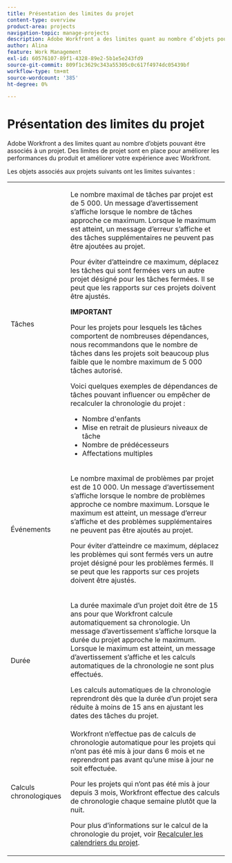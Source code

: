 ```yaml
---
title: Présentation des limites du projet
content-type: overview
product-area: projects
navigation-topic: manage-projects
description: Adobe Workfront a des limites quant au nombre d’objets pouvant être associés à un projet. Des limites de projet sont en place pour améliorer les performances du produit et améliorer votre expérience avec Workfront.
author: Alina
feature: Work Management
exl-id: 60576107-89f1-4328-89e2-5b1e5e243fd9
source-git-commit: 809f1c3629c343a55305c0c617f4974dc05439bf
workflow-type: tm+mt
source-wordcount: '385'
ht-degree: 0%

---
```


# Présentation des limites du projet

Adobe Workfront a des limites quant au nombre d’objets pouvant être associés à un projet. Des limites de projet sont en place pour améliorer les performances du produit et améliorer votre expérience avec Workfront.

Les objets associés aux projets suivants ont les limites suivantes :

<table style="table-layout:auto"> 
 <col> 
 <col> 
 <tbody> 
  <tr> 
   <td role="rowheader"><p>Tâches</p></td> 
   <td>  <p>Le nombre maximal de tâches par projet est de 5 000. Un message d’avertissement s’affiche lorsque le nombre de tâches approche ce maximum. Lorsque le maximum est atteint, un message d’erreur s’affiche et des tâches supplémentaires ne peuvent pas être ajoutées au projet.</p> <p>Pour éviter d’atteindre ce maximum, déplacez les tâches qui sont fermées vers un autre projet désigné pour les tâches fermées. Il se peut que les rapports sur ces projets doivent être ajustés.</p>

<b>IMPORTANT</b>

Pour les projets pour lesquels les tâches comportent de nombreuses dépendances, nous recommandons que le nombre de tâches dans les projets soit beaucoup plus faible que le nombre maximum de 5 000 tâches autorisé.

Voici quelques exemples de dépendances de tâches pouvant influencer ou empêcher de recalculer la chronologie du projet :

<ul><li>Nombre d'enfants</li>
   <li>Mise en retrait de plusieurs niveaux de tâche</li>
   <li>Nombre de prédécesseurs</li>
   <li>Affectations multiples</li>
   </ul>
   </td> 
  </tr> 
  <tr> 
   <td role="rowheader"><p>Événements</p></td> 
   <td>  <p>Le nombre maximal de problèmes par projet est de 10 000. Un message d’avertissement s’affiche lorsque le nombre de problèmes approche ce nombre maximum. Lorsque le maximum est atteint, un message d’erreur s’affiche et des problèmes supplémentaires ne peuvent pas être ajoutés au projet.</p> <p>Pour éviter d’atteindre ce maximum, déplacez les problèmes qui sont fermés vers un autre projet désigné pour les problèmes fermés. Il se peut que les rapports sur ces projets doivent être ajustés.</p> </td> 
  </tr> 
  <tr> 
   <td role="rowheader"><p>Durée</p></td> 
   <td> <p>La durée maximale d’un projet doit être de 15 ans pour que Workfront calcule automatiquement sa chronologie. Un message d’avertissement s’affiche lorsque la durée du projet approche le maximum. Lorsque le maximum est atteint, un message d’avertissement s’affiche et les calculs automatiques de la chronologie ne sont plus effectués.</p> <p>Les calculs automatiques de la chronologie reprendront dès que la durée d’un projet sera réduite à moins de 15 ans en ajustant les dates des tâches du projet.</p> </td> 
  </tr> 
  <tr> 
   <td role="rowheader"><p>Calculs chronologiques</p></td> 
   <td>Workfront n’effectue pas de calculs de chronologie automatique pour les projets qui n’ont pas été mis à jour dans 6 mois et ne reprendront pas avant qu’une mise à jour ne soit effectuée.<p>Pour les projets qui n’ont pas été mis à jour depuis 3 mois, Workfront effectue des calculs de chronologie chaque semaine plutôt que la nuit.</p><p>Pour plus d’informations sur le calcul de la chronologie du projet, voir <a href="../../../manage-work/projects/manage-projects/recalculate-project-timeline.md" class="MCXref xref">Recalculer les calendriers du projet</a>. </p></td> 
  </tr> 
 </tbody> 
</table>

<!-- Notes from the table: 
     <p>For tasks limits: (This is NOT TRUE , but the PMs always wanted this to stay the way it is because they don't want customers creating projects bigger than this.)</p>
    <p>For issue limits: (this is true only for some clusters; according to Anna A., some clusters are set to a million.)</p>
    -->